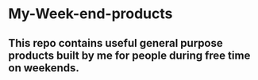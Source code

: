 # My-Week-end-products
## This repo  contains useful general purpose products built by me for people during free time on weekends.


